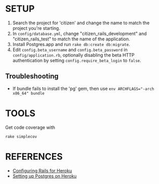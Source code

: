 SETUP
=====

1. Search the project for 'citizen' and change the name to match the project you're starting.
2. In `config/database.yml`, change "citizen_rails_development" and "citizen_rails_test" to match the name of the application.
3. Install Postgres.app and run `rake db:create db:migrate`.
4. Edit `config.beta_username` and `config.beta_password` in `config/application.rb`, optionally disabling the beta HTTP authentication by setting `config.require_beta_login` to `false`.

Troubleshooting
---------------

* If bundle fails to install the 'pg' gem, then use `env ARCHFLAGS="-arch x86_64" bundle`


TOOLS
=====

Get code coverage with

    rake simplecov


REFERENCES
==========

* [Configuring Rails for Heroku](https://devcenter.heroku.com/articles/getting-started-with-rails4)
* [Setting up Postgres on Heroku](https://devcenter.heroku.com/articles/heroku-postgresql)
